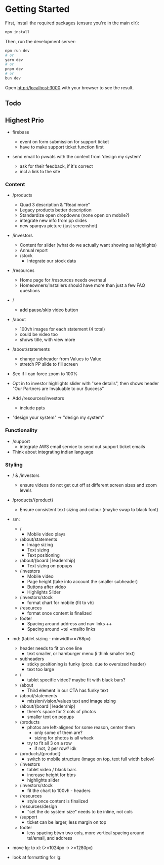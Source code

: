 # Getting Started

First, install the required packages (ensure you're in the main dir):

```bash
npm install
```

Then, run the development server:

```bash
npm run dev
# or
yarn dev
# or
pnpm dev
# or
bun dev
```

Open [http://localhost:3000](http://localhost:3000) with your browser to see the result.

## Todo

## Highest Prio

- firebase
    - event on form submission for support ticket
    - have to make support ticket function first

- send email to pvwats with the content from 'design my system'
    - ask for their feedback, if it's correct
    - incl a link to the site

### Content
- /products
    - Quad 3 description & "Read more"
    - Legacy products better description
    - Standardize open dropdowns (none open on mobile?)
    - integrate new info from pp slides
    - new sparqvu picture (just screenshot)

- /investors
    - Content for slider (what do we actually want showing as highlights)
    - Annual report
    - /stock
        - Integrate our stock data
- /resources
    - Home page for /resources needs overhaul
    - Homeowners/Installers should have more than just a few FAQ questions
- /
    - add pause/skip video button

- /about
    - 100vh images for each statement (4 total)
    - could be video too
    - shows title, with view more
- /about/statements
    - change subheader from Values to Value
    - stretch PP slide to fill screen

- See if I can force zoom to 100%
- Opt in to investor highlights slider with "see details", then shows header "Our Partners are Invaluable to our Success"
- Add /resources/investors
    - include ppts
- "design your system" -> "design my system"

### Functionality

- /support
    - integrate AWS email service to send out support ticket emails
- Think about integrating indian language

### Styling

- / & /investors
    - ensure videos do not get cut off at different screen sizes and zoom levels
- /products/{product}
    - Ensure consistent text sizing and colour (maybe swap to black font)
- sm:
    - /
        - Mobile video plays
    - /about/statements
        - Image sizing
        - Text sizing
        - Text positioning
    - /about/{board | leadership}
        - Text sizing on popups
    - /investors
        - Mobile video
        - Page height (take into account the smaller subheader)
        - Buttons after video
        - Highlights Slider
    - /investors/stock
        - format chart for mobile (fit to vh)
    - /resources
        - format once content is finalized
    - footer
        - Spacing around address and nav links ++
        - Spacing around +tel +mailto links
- md: (tablet sizing - minwidth>=768px)
    - header needs to fit on one line
        - text smaller, or hamburger menu (i think smaller text)
    - subheaders
        - sticky positioning is funky (prob. due to oversized header)
        - text too large
    - /
        - tablet specific video? maybe fit with black bars?
    - /about
        - Third element in our CTA has funky text
    - /about/statements
        - mission/vision/values text and image sizing
    - /about/{board | leadership}
        - there's space for 2 cols of photos
        - smaller text on popups
    - /products
        - photos are left-aligned for some reason, center them
            - only some of them are?
            - sizing for photos is all whack
        - try to fit all 3 on a row
            - if not, 2 per row? idk
    - /products/{product}
        - switch to mobile structure (image on top, text full width below)
    - /investors
        - tablet video / black bars
        - increase height for btns
        - highlights slider
    - /investors/stock
        - fit the chart to 100vh - headers
    - /resources
        - style once content is finalized
    - /resources/design
        - "set the dc system size" needs to be inline, not cols
    - /support
        - ticket can be larger, less margin on top
    - footer
        - less spacing btwn two cols, more vertical spacing around tel/email, and address

- move lg: to xl: (>=1024px -> >=1280px)

- look at formatting for lg:
